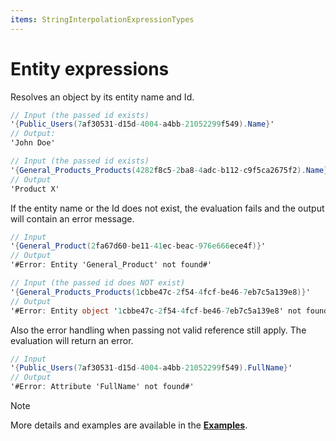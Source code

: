 ```yaml
---
items: StringInterpolationExpressionTypes
---
```


# Entity expressions

Resolves an object by its entity name and Id. 

```cs
// Input (the passed id exists)
'{Public_Users(7af30531-d15d-4004-a4bb-21052299f549).Name}'
// Output: 
'John Doe'

// Input (the passed id exists)
'{General_Products_Products(4282f8c5-2ba8-4adc-b112-c9f5ca2675f2).Name}'
// Output
'Product X'
```

If the entity name or the Id does not exist, the evaluation fails and the output will contain an error message.
```cs
// Input
'{General_Product(2fa67d60-be11-41ec-beac-976e666ece4f)}'
// Output
'#Error: Entity 'General_Product' not found#'

// Input (the passed id does NOT exist)
'{General_Products_Products(1cbbe47c-2f54-4fcf-be46-7eb7c5a139e8)}'
// Output
'#Error: Entity object '1cbbe47c-2f54-4fcf-be46-7eb7c5a139e8' not found#'
```

Also the error handling when passing not valid reference still apply. The evaluation will return an error.
```cs
// Input
'{Public_Users(7af30531-d15d-4004-a4bb-21052299f549).FullName}' 
// Output
'#Error: Attribute 'FullName' not found#'
```

> [!NOTE]
> 
> More details and examples are available in the **[Examples](https://docs.erp.net/tech/advanced/string-interpolation/examples/index.html)**.
